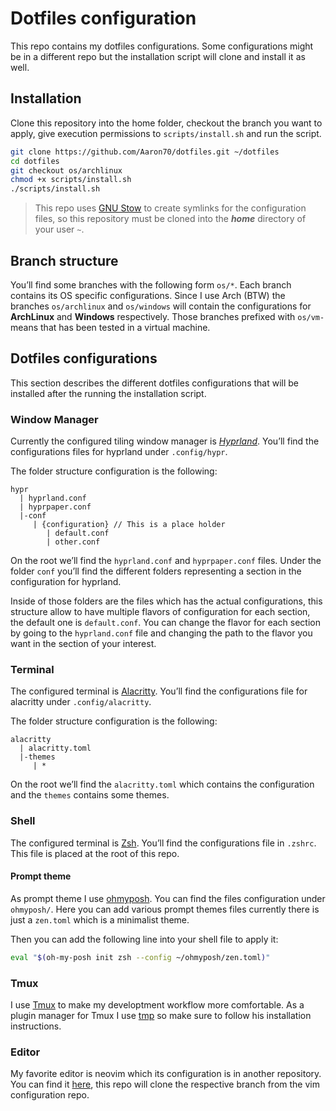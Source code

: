 # Dotfiles configuration

This repo contains my dotfiles configurations. Some configurations might be in a different repo but the installation script will clone and install it as well.


## Installation 

Clone this repository into the home folder, checkout the branch you want to apply, give execution permissions to `scripts/install.sh` and run the script.

```bash
git clone https://github.com/Aaron70/dotfiles.git ~/dotfiles
cd dotfiles
git checkout os/archlinux
chmod +x scripts/install.sh 
./scripts/install.sh
```

> This repo uses [GNU Stow](https://www.gnu.org/software/stow/) to create symlinks for the configuration files, so this repository must be cloned into the _**home**_ directory of your user `~`.


## Branch structure 

You’ll find some branches with the following form `os/*`. Each branch contains its OS specific configurations. Since I use Arch (BTW) the branches `os/archlinux` and `os/windows` will contain the configurations for **ArchLinux** and **Windows** respectively.
Those branches prefixed with `os/vm-` means that has been tested in a virtual machine. 

##  Dotfiles configurations 

This section describes the different dotfiles configurations that will be installed after the running the installation script.

### Window Manager

Currently the configured tiling window manager is [_Hyprland_](https://hyprland.org/). You’ll find the configurations files for hyprland under `.config/hypr`.

The folder structure configuration is the following:

```
hypr
  | hyprland.conf
  | hyprpaper.conf
  |-conf
     | {configuration} // This is a place holder
        | default.conf
        | other.conf
```

On the root we’ll find the `hyprland.conf` and `hyprpaper.conf` files. Under the folder `conf` you’ll find the different folders representing a section in the configuration for hyprland. 

Inside of those folders are the files which has the actual configurations, this structure allow to have multiple flavors of configuration for each section, the default one is `default.conf`. You can change the flavor for each section by going to the `hyprland.conf` file and changing the path to the flavor you want in the section of your interest.


### Terminal

The configured terminal is [Alacritty](https://alacritty.org/). You’ll find the configurations file for alacritty under `.config/alacritty`.

The folder structure configuration is the following:

```
alacritty
  | alacritty.toml 
  |-themes
     | *
```

On the root we’ll find the `alacritty.toml` which contains the configuration and the `themes` contains some themes.


### Shell

The configured terminal is [Zsh](https://github.com/ohmyzsh/ohmyzsh). You’ll find the configurations file in `.zshrc`. This file is placed at the root of this repo.

#### Prompt theme

As prompt theme I use [ohmyposh](https://ohmyposh.dev/). You can find the files configuration under `ohmyposh/`. Here you can add various prompt themes files currently there is just a `zen.toml` which is a minimalist theme.

Then you can add the following line into your shell file to apply it:

```bash
eval "$(oh-my-posh init zsh --config ~/ohmyposh/zen.toml)"
```

### Tmux

I use [Tmux](https://github.com/tmux/tmux) to make my developtment workflow more comfortable. As a plugin manager for Tmux I use [tmp](https://github.com/tmux-plugins/tpm) so make sure to follow his installation instructions.  

### Editor

My favorite editor is neovim which its configuration is in another repository.
You can find it [here](https://github.com/aaron70/nvim), this repo will clone the respective branch from the vim configuration repo.


